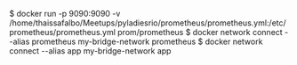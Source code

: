 $ docker run -p 9090:9090 -v /home/thaissafalbo/Meetups/pyladiesrio/prometheus/prometheus.yml:/etc/prometheus/prometheus.yml prom/prometheus
$ docker network connect --alias prometheus my-bridge-network prometheus
$ docker network connect --alias app my-bridge-network app